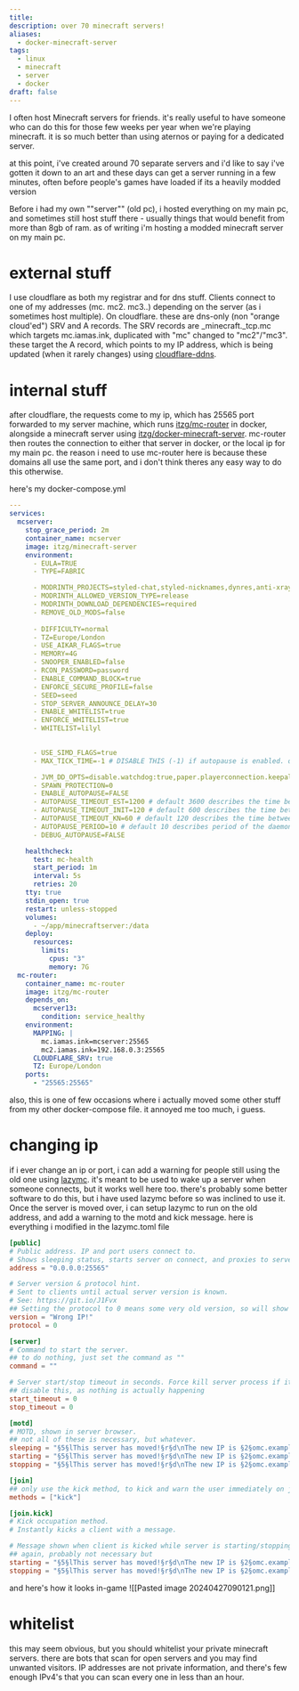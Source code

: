 ```yaml
---
title: 
description: over 70 minecraft servers!
aliases:
  - docker-minecraft-server
tags:
  - linux
  - minecraft
  - server
  - docker
draft: false
---
```

I often host Minecraft servers for friends. it's really useful to have someone who can do this for those few weeks per year when we're playing minecraft. it is so much better than using aternos or paying for a dedicated server.

at this point, i've created around 70 separate servers and i'd like to say i've gotten it down to an art and these days can get a server running in a few minutes, often before people's games have loaded if its a heavily modded version

Before i had my own ""server"" (old pc), i hosted everything on my main pc, and sometimes still host stuff there - usually things that would benefit from more than 8gb of ram. as of writing i'm hosting a modded minecraft server on my main pc.

# external stuff
I use cloudflare as both my registrar and for dns stuff. Clients connect to one of my addresses (mc. mc2. mc3..) depending on the server (as i sometimes host multiple). On cloudflare. these are dns-only (non "orange cloud'ed") SRV and A records. The SRV records are \_minecraft.\_tcp.mc which targets mc.iamas.ink, duplicated with "mc" changed to "mc2"/"mc3".
these target the A record, which points to my IP address, which is being updated (when it rarely changes) using [cloudflare-ddns](https://github.com/timothymiller/cloudflare-ddns).

# internal stuff
after cloudflare, the requests come to my ip, which has 25565 port forwarded to my server machine, which runs [itzg/mc-router](https://github.com/itzg/mc-router) in docker, alongside a minecraft server using [itzg/docker-minecraft-server](https://github.com/itzg/docker-minecraft-server). 
mc-router then routes the connection to either that server in docker, or the local ip for my main pc. the reason i need to use mc-router here is because these domains all use the same port, and i don't think theres any easy way to do this otherwise.

here's my docker-compose.yml
```yml
---
services:
  mcserver:
    stop_grace_period: 2m
    container_name: mcserver
    image: itzg/minecraft-server
    environment:
      - EULA=TRUE
      - TYPE=FABRIC

      - MODRINTH_PROJECTS=styled-chat,styled-nicknames,dynres,anti-xray,luckperms,chunky,spark,minimotd,carpet,itemrename,lithium,krypton,ferrite-core,noisium,adaptiveview,fabric-api
      - MODRINTH_ALLOWED_VERSION_TYPE=release
      - MODRINTH_DOWNLOAD_DEPENDENCIES=required
      - REMOVE_OLD_MODS=false
      
      - DIFFICULTY=normal
      - TZ=Europe/London
      - USE_AIKAR_FLAGS=true
      - MEMORY=4G
      - SNOOPER_ENABLED=false
      - RCON_PASSWORD=password
      - ENABLE_COMMAND_BLOCK=true
      - ENFORCE_SECURE_PROFILE=false
      - SEED=seed
      - STOP_SERVER_ANNOUNCE_DELAY=30
      - ENABLE_WHITELIST=true
      - ENFORCE_WHITELIST=true
      - WHITELIST=lilyl
  

      - USE_SIMD_FLAGS=true
      - MAX_TICK_TIME=-1 # DISABLE THIS (-1) if autopause is enabled. otherwise 120000

      - JVM_DD_OPTS=disable.watchdog:true,paper.playerconnection.keepalive:120
      - SPAWN_PROTECTION=0
      - ENABLE_AUTOPAUSE=FALSE
      - AUTOPAUSE_TIMEOUT_EST=1200 # default 3600 describes the time between the last client disconnect and the pausing of the process
      - AUTOPAUSE_TIMEOUT_INIT=120 # default 600 describes the time between server start and the pausing of the process, when no client connects inbetween
      - AUTOPAUSE_TIMEOUT_KN=60 # default 120 describes the time between knocking of the port (e.g. by the main menu ping) and the pausing of the process, when no client connects inbetween
      - AUTOPAUSE_PERIOD=10 # default 10 describes period of the daemonized state machine, that handles the pausing of the process
      - DEBUG_AUTOPAUSE=FALSE

    healthcheck:
      test: mc-health
      start_period: 1m
      interval: 5s
      retries: 20
    tty: true
    stdin_open: true
    restart: unless-stopped
    volumes:
      - ~/app/minecraftserver:/data
    deploy:
      resources:
        limits:
          cpus: "3"
          memory: 7G
  mc-router:
    container_name: mc-router
    image: itzg/mc-router
    depends_on:
      mcserver13:
        condition: service_healthy
    environment:
      MAPPING: |
	    mc.iamas.ink=mcserver:25565
        mc2.iamas.ink=192.168.0.3:25565
      CLOUDFLARE_SRV: true
      TZ: Europe/London
    ports:
      - "25565:25565"
```

also, this is one of few occasions where i actually moved some other stuff from my other docker-compose file. it annoyed me too much, i guess.

# changing ip
if i ever change an ip or port, i can add a warning for people still using the old one using [lazymc](https://github.com/timvisee/lazymc). it's meant to be used to wake up a server when someone connects, but it works well here too. there's probably some better software to do this, but i have used lazymc before so was inclined to use it. 
Once the server is moved over, i can setup lazymc to run on the old address, and add a warning to the motd and kick message.
here is everything i modified in the lazymc.toml file

```toml
[public]
# Public address. IP and port users connect to.
# Shows sleeping status, starts server on connect, and proxies to server.
address = "0.0.0.0:25565"

# Server version & protocol hint.
# Sent to clients until actual server version is known.
# See: https://git.io/J1Fvx
## Setting the protocol to 0 means some very old version, so will show "Wrong IP!" as the version.
version = "Wrong IP!"
protocol = 0

[server]
# Command to start the server.
## to do nothing, just set the command as ""
command = ""

# Server start/stop timeout in seconds. Force kill server process if it takes too long.
## disable this, as nothing is actually happening
start_timeout = 0
stop_timeout = 0

[motd]
# MOTD, shown in server browser.
## not all of these is necessary, but whatever.
sleeping = "§5§lThis server has moved!§r§d\nThe new IP is §2§omc.example.com§r§d, no colon / port"
starting = "§5§lThis server has moved!§r§d\nThe new IP is §2§omc.example.com§r§d, no colon / port"
stopping = "§5§lThis server has moved!§r§d\nThe new IP is §2§omc.example.com§r§d, no colon / port"

[join]
## only use the kick method, to kick and warn the user immediately on join.
methods = ["kick"]

[join.kick]
# Kick occupation method.
# Instantly kicks a client with a message.

# Message shown when client is kicked while server is starting/stopping.
## again, probably not necessary but
starting = "§5§lThis server has moved!§r§d\nThe new IP is §2§omc.example.com§r§d, no colon / port"
stopping = "§5§lThis server has moved!§r§d\nThe new IP is §2§omc.example.com§r§d, no colon / port"
```

and here's how it looks in-game
![[Pasted image 20240427090121.png]]

# whitelist
this may seem obvious, but you should whitelist your private minecraft servers. there are bots that scan for open servers and you may find unwanted visitors. IP addresses are not private information, and there's few enough IPv4's that you can scan every one in less than an hour.